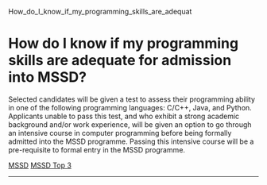 How_do_I_know_if_my_programming_skills_are_adequat



How do I know if my programming skills are adequate for admission into MSSD?
============================================================================

Selected candidates will be given a test to assess their programming ability in one of the following programming languages: C/C++, Java, and Python. Applicants unable to pass this test, and who exhibit a strong academic background and/or work experience, will be given an option to go through an intensive course in computer programming before being formally admitted into the MSSD programme. Passing this intensive course will be a pre-requisite to formal entry in the MSSD programme.

[MSSD](https://www.sutd.edu.sg/tag/mssd/) [MSSD Top 3](https://www.sutd.edu.sg/tag/mssd-top-3/)

---

